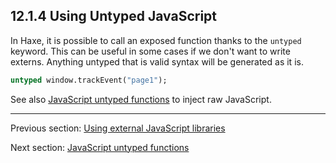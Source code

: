 ## 12.1.4 Using Untyped JavaScript

In Haxe, it is possible to call an exposed function thanks to the `untyped` keyword. This can be useful in some cases if we don't want to write externs. Anything untyped that is valid syntax will be generated as it is.

```haxe
untyped window.trackEvent("page1");  
```

See also [JavaScript untyped functions](target-javascript-untyped.md) to inject raw JavaScript.

---

Previous section: [Using external JavaScript libraries](target-javascript-external-libraries.md)

Next section: [JavaScript untyped functions](target-javascript-untyped.md)